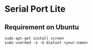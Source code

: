 # Serial Port Lite

## Requirement on Ubuntu

```
sudo apt-get install screen
sudo usermod -a -G dialout <your-name>
```